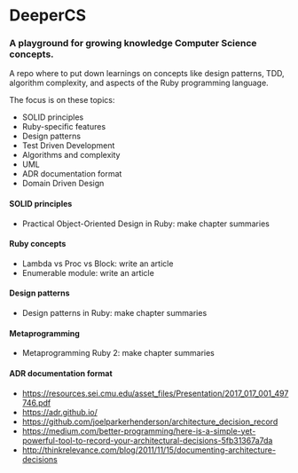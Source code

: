 # DeeperCS

### A playground for growing knowledge Computer Science concepts.


A repo where to put down learnings on concepts like design patterns, TDD, algorithm complexity, and aspects of the Ruby programming language.

The focus is on these topics:

- SOLID principles
- Ruby-specific features
- Design patterns
- Test Driven Development
- Algorithms and complexity
- UML
- ADR documentation format
- Domain Driven Design


#### SOLID principles

- Practical Object-Oriented Design in Ruby: make chapter summaries



#### Ruby concepts

- Lambda vs Proc vs Block: write an article
- Enumerable module: write an article


#### Design patterns

- Design patterns in Ruby: make chapter summaries



#### Metaprogramming

- Metaprogramming Ruby 2: make chapter summaries


#### ADR documentation format

- https://resources.sei.cmu.edu/asset_files/Presentation/2017_017_001_497746.pdf
- https://adr.github.io/
- https://github.com/joelparkerhenderson/architecture_decision_record
- https://medium.com/better-programming/here-is-a-simple-yet-powerful-tool-to-record-your-architectural-decisions-5fb31367a7da
- http://thinkrelevance.com/blog/2011/11/15/documenting-architecture-decisions

